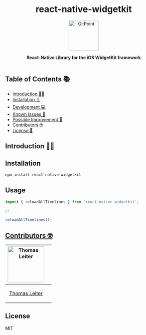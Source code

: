 <h1 align="center"> react-native-widgetkit </h1>

<p align="center">
    <img alt="GitPoint" title="GitPoint" src="./assets/widgetkit.png" width="96">
</p>

<div align="center">
  <strong>React-Native Library for the iOS WidgetKit framework</strong> 
</div>
<div align="center">
</div>
<br>

## Table of Contents 📚

- [Introduction 👨‍🏫](#introduction)
- [Installation 🖇‍](#installation)
- [Development 💻](#development)
- [Known Issues 🤒](#knownissues)
- [Possible Improvement 🚀](#improvements)
- [Contributors 🤓](#Contributors)
- [License 🔖](#License)

## Introduction 👨‍🏫

## Installation

```sh
npm install react-native-widgetkit
```

## Usage

```js
import { reloadAllTimelines } from 'react-native-widgetkit';

// ...

reloadAllTimelines();
```

## [Contributors 🤓](#Contributors)

| [<img alt="Thomas Leiter" src="https://avatars3.githubusercontent.com/u/20393156?s=400&u=ae0a43de5d81d58a698abffe4e2ede024f2b6700&v=4" width="117">](https://github.com/tomLadder) |     |
| ---------------------------------------------------------------------------------------------------------------------------------------------------------------------------------- | --- |
| <p align="center">[Thomas Leiter](https://github.com/tomLadder) </p>                                                                                                               |

## License

MIT
